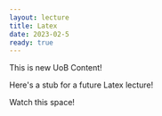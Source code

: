 ```yaml
---
layout: lecture
title: Latex
date: 2023-02-5
ready: true
---
```


<p class="note">
This is new UoB Content!
</p>

Here's a stub for a future Latex lecture!

Watch this space!


